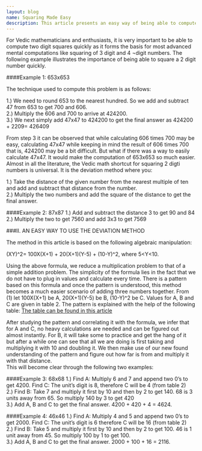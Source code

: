 ```yaml
---
layout: blog
name: Squaring Made Easy
description: This article presents an easy way of being able to compute two digit squares of the form 10x + y where x lies between 0 and 9 and y is greater than 5, x and y being integers. The content and idea in this paper is based on a very common Vedic math shortcut of squaring two digit numbers.
---
```


For Vedic mathematicians and enthusiasts, it is very important to be able to compute two digit squares quickly as it forms the basis for most advanced mental computations like squaring of 3 digit and 4 ¬digit numbers. The following example illustrates the importance of being able to square a 2 digit number quickly.

####Example 1:   653x653

The technique used to compute this problem is as follows:

1.)	We need to round 653 to the nearest hundred. So we add and subtract 47 from 653 to get 700 and 606.  
2.)	Multiply the 606 and 700 to arrive at 424200.  
3.)	We next simply add 47x47 to 424200 to get the final answer as 424200 + 2209= 426409  

From step 3 it can be observed that while calculating 606 times 700 may be easy, calculating 47x47 while keeping in mind the result of 606 times 700 that is, 424200 may be a bit difficult. But what if there was a way to easily calculate 47x47. It would make the computation of 653x653 so much easier.  
Almost in all the literature, the Vedic math shortcut for squaring 2 digti numbers is universal. It is the deviation method where you:  

1.)	Take the distance of the given number from the nearest multiple of ten and add and subtract that distance from the number.  
2.)	Multiply the two numbers and add the square of the distance to get the final answer.

####Example 2:  87x87
1.)	Add and subtract the distance 3 to get 90 and 84  
2.)	Multiply the two to get 7560 and add 3x3 to get 7569

###II.	AN EASY WAY TO USE THE DEVIATION METHOD

The method in this article is based on the following algebraic manipulation:


(XY)^2= 100X(X+1) + 20(X+1)(Y-5) + (10-Y)^2, where 5<Y<10.  

Using the above formula, we reduce a multiplication problem to that of a simple addition problem. The simplicity of the formula lies in the fact that we do not have to plug in values and calculate every time. There is a pattern based on this formula and once the pattern is understood, this method becomes a much easier scenario of adding three numbers together.
From (1) let 100X(X+1) be A, 20(X+1)(Y-5) be B, (10-Y)^2 be C. Values for A, B and C are given in table 2. 
The pattern is explained with the help of the following table:
[The table can be found in this article](https://drive.google.com/file/d/0B6liApN8RVRnQXgtbGxYZ2RhQjA/view?usp=sharing)

After studying the pattern and correlating it with the formula, we infer that for A and C, no heavy calculations are needed and can be figured out almost instantly. 
For B, it will take some to practice and get the hang of it but after a while one can see that all we are doing is first taking  and multiplying it with 10 and doubling it. We then make use of our new found understanding of the pattern and figure out how far  is from  and multiply it with that distance.  
This will become clear through the following two examples:

####Example 3:  68x68
1.)	Find A: Multiply 6 and 7 and append two 0’s to get 4200.
Find C: The unit’s digit is 8, therefore C will be 4 (from table 2)  
2.)	Find B: 
Take 7 and multiply it first by 10 and then by 2 to get 140. 68 is 3 units away from 65. So multiply 140 by 3 to get 420  
3.)	Add A, B and C to get the final answer. 4200 + 420 + 4 = 4624.  

####Example 4:  46x46
1.)	Find A: Multiply 4 and 5 and append two 0’s to get 2000.
Find C: The unit’s digit is 6 therefore C will be 16 (from table 2)  
2.)	Find B: 
Take 5 and multiply it first by 10 and then by 2 to get 100. 46 is 1 unit away from 45. So multiply 100 by 1 to get 100.  
3.)	Add A, B and C to get the final answer. 2000 + 100 + 16 = 2116.
